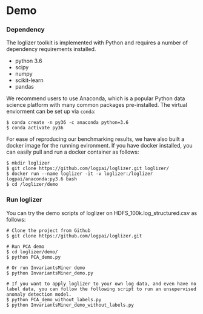 # Demo

### Dependency

The loglizer toolkit is implemented with Python and requires a number of dependency requirements installed. 

+ python 3.6
+ scipy
+ numpy
+ scikit-learn
+ pandas

We recommend users to use Anaconda, which is a popular Python data science platform with many common packages pre-installed. The virtual enviorment can be set up via `conda`:

```
$ conda create -n py36 -c anaconda python=3.6
$ conda activate py36
```

For ease of reproducing our benchmarking results, we have also built a docker image for the running evironment. If you have docker installed, you can easily pull and run a docker container as follows:

```
$ mkdir loglizer
$ git clone https://github.com/logpai/loglizer.git loglizer/
$ docker run --name loglizer -it -v loglizer:/loglizer logpai/anaconda:py3.6 bash
$ cd /loglizer/demo
```

### Run loglizer
You can try the demo scripts of loglizer on HDFS_100k.log_structured.csv as follows:

```
# Clone the project from Github
$ git clone https://github.com/logpai/loglizer.git

# Run PCA demo
$ cd loglizer/demo/
$ python PCA_demo.py

# Or run InvariantsMiner demo
$ python InvariantsMiner_demo.py

# If you want to apply loglizer to your own log data, and even have no label data, you can follow the following script to run an unsupervised anomaly detection model. 
$ python PCA_demo_without_labels.py
$ python InvariantsMiner_demo_without_labels.py
```


